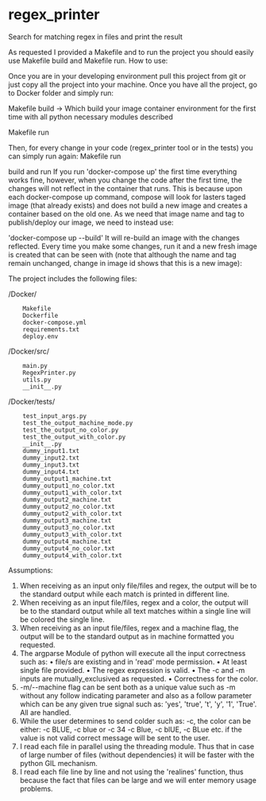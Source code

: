 # regex_printer
Search for matching regex in files and print the result

As requested I provided a Makefile and to run the project you should easily use Makefile build and Makefile run.
How to use:

Once you are in your developing environment pull this project from git or just copy all the project into your machine.
Once you have all the project, go to Docker folder and simply run:

Makefile build -> Which build your image container environment for the first time with all python necessary modules described  

Makefile run

Then, for every change in your code (regex_printer tool or in the tests) you can simply run again:
Makefile run

build and run
If you run 'docker-compose up' the first time everything works fine, however, when you change the code after the first time, the changes will not reflect in the container that runs. This is because upon each docker-compose up command, compose will look for lasters taged image (that already exists) and does not build a new image and creates a container based on the old one. As we need that image name and tag to publish/deploy our image, we need to instead use:

'docker-compose up --build'
It will re-build an image with the changes reflected. Every time you make some changes, run it and a new fresh image is created that can be seen with (note that although the name and tag remain unchanged, change in image id shows that this is a new image):


The project includes the following files:

/Docker/

        Makefile
        Dockerfile
        docker-compose.yml
        requirements.txt
        deploy.env

/Docker/src/

        main.py
        RegexPrinter.py
        utils.py
        __init__.py


/Docker/tests/

        test_input_args.py
        test_the_output_machine_mode.py
        test_the_output_no_color.py
        test_the_output_with_color.py
        __init__.py
        dummy_input1.txt
        dummy_input2.txt
        dummy_input3.txt
        dummy_input4.txt
        dummy_output1_machine.txt
        dummy_output1_no_color.txt
        dummy_output1_with_color.txt
        dummy_output2_machine.txt
        dummy_output2_no_color.txt
        dummy_output2_with_color.txt
        dummy_output3_machine.txt
        dummy_output3_no_color.txt
        dummy_output3_with_color.txt
        dummy_output4_machine.txt
        dummy_output4_no_color.txt
        dummy_output4_with_color.txt


Assumptions:

1.	When receiving as an input only file/files and regex, the output will be to the standard output while each match is printed in different line.
2.	When receiving as an input file/files, regex and a color, the output will be to the standard output while all text matches within a single line will be colored the single line.
3.	When receiving as an input file/files, regex and a machine flag, the output will be to the standard output as in machine formatted you requested.
4.	The argparse Module of python will execute all the input correctness such as: 
•	file/s are existing and in 'read' mode permission.
•	At least single file provided.
•	The regex expression is valid.
•	The -c and -m inputs are mutually_exclusived as requested.
•	Correctness for the color.
5.	-m/--machine flag can be sent both as a unique value such as -m without any follow indicating parameter and also as a follow parameter which can be any given true signal such as: 'yes', 'true', 't', 'y', '1', 'True'. All are handled.
6.	While the user determines to send colder such as: -c, the color can be either: -c BLUE, -c blue or -c 34 -c Blue, -c blUE, -c BLue etc. if the value is not valid correct message will be sent to the user.
7.	I read each file in parallel using the threading module. Thus that in case of large number of files (without dependencies) it will be faster with the python GIL mechanism.
8.	I read each file line by line and not using the 'realines' function, thus because the fact that files can be large and we will enter memory usage problems.




